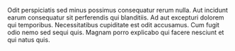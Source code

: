 Odit perspiciatis sed minus possimus consequatur rerum nulla. Aut incidunt earum consequatur sit perferendis qui blanditiis. Ad aut excepturi dolorem qui temporibus. Necessitatibus cupiditate est odit accusamus. Cum fugit odio nemo sed sequi quis. Magnam porro explicabo qui facere nesciunt et qui natus quis.
